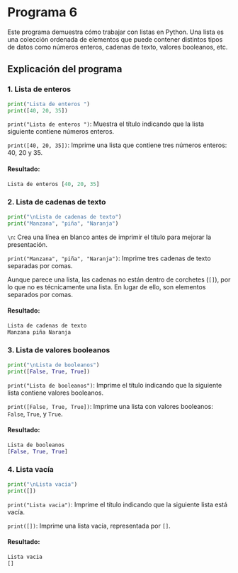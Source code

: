 # Programa 6
Este programa demuestra cómo trabajar con listas en Python. 
Una lista es una colección ordenada de elementos que puede contener distintos tipos de datos como números enteros, cadenas de texto, valores booleanos, etc.
## Explicación del programa
### 1. Lista de enteros
```python
print("Lista de enteros ") 
print([40, 20, 35])
```
`print("Lista de enteros ")`: Muestra el título indicando que la lista siguiente contiene números enteros.

`print([40, 20, 35])`: Imprime una lista que contiene tres números enteros: 40, 20 y 35.
#### Resultado:
```python
Lista de enteros [40, 20, 35]
```

### 2. Lista de cadenas de texto
```python
print("\nLista de cadenas de texto") 
print("Manzana", "piña", "Naranja")
```
`\n`: Crea una línea en blanco antes de imprimir el título para mejorar la presentación. 

`print("Manzana", "piña", "Naranja")`: Imprime tres cadenas de texto separadas por comas.

Aunque parece una lista, las cadenas no están dentro de corchetes (`[]`), por lo que no es técnicamente una lista. En lugar de ello, son elementos separados por comas.
#### Resultado:
```python
Lista de cadenas de texto
Manzana piña Naranja
```

### 3. Lista de valores booleanos
```python
print("\nLista de booleanos")
print([False, True, True])
```
`print("Lista de booleanos")`: Imprime el título indicando que la siguiente lista contiene valores booleanos.

`print([False, True, True])`: Imprime una lista con valores booleanos: `False`, `True`, y `True`.
#### Resultado:
```python
Lista de booleanos
[False, True, True]
```

### 4. Lista vacía
```python
print("\nLista vacia") 
print([])
```
`print("Lista vacia")`: Imprime el título indicando que la siguiente lista está vacía.

`print([])`: Imprime una lista vacía, representada por `[]`.

#### Resultado:
```python
Lista vacia
[]
```

